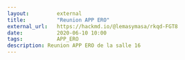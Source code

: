 ```yaml
---
layout:         external
title:          "Reunion APP ERO"
external_url:   https://hackmd.io/@lemasymasa/rkqd-FGT8
date:           2020-06-10 10:00
tags:           APP_ERO
description: Reunion APP ERO de la salle 16
---
```

